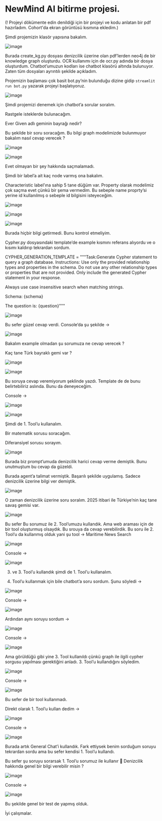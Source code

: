 # NewMind AI bitirme projesi.

(! Projeyi dökümente edin denildiği için bir projeyi ve kodu anlatan bir pdf hazırladım. Cohort'da ekran görüntüsü kısmına ekledim.)

Şimdi projemizin klasör yapısına bakalım. 

 ![image](https://github.com/user-attachments/assets/3980038c-2fb8-4e8c-927a-82dda106bb9b)


Burada create_kg.py dosyası denizcilik üzerine olan pdf’lerden neo4j de bir knowledge graph oluşturdu. OCR kullanımı için de ocr.py adında bir dosya oluşturdum. Chatbot’umuzun kodları ise chatbot klasörü altında bulunuyor.  Zaten tüm dosyaları ayrıntılı şekilde açıkladım. 

Projemizin başlaması çok basit bot.py’nin bulunduğu dizine gidip ```streamlit run bot.py``` yazarak projeyi başlatıyoruz.
 
 ![image](https://github.com/user-attachments/assets/832c18d4-bb76-4b31-b795-7bc32678cc43)


Şimdi projemizi denemek için chatbot’a sorular soralım.

Rastgele isteklerde bulunacağım. 

Ever Given adlı geminin bayrağı nedir?

Bu şekilde bir soru soracağım. Bu bilgi graph modelimizde bulunmuyor bakalım nasıl cevap verecek ?

![image](https://github.com/user-attachments/assets/0b83e732-109c-4434-ac2a-7e0fe7847d3e)
 
![image](https://github.com/user-attachments/assets/b2a2d6fa-f8f9-49c5-be76-1b935c06c50d)

 

Evet olmayan bir şey hakkında saçmalamadı. 

Şimdi bir label’a ait kaç node varmış ona bakalım.

Characteristic label’ına sahip 5 tane düğüm var. Property olarak modelimiz çok saçma evet çünkü bir şema vermedim. Bu sebeple name proprty’si yerine id kullanılmış o sebeple id bilgisini isteyeceğim. 
 
 
![image](https://github.com/user-attachments/assets/d3ce7b44-bf4d-4d91-a2b0-29d6f0c39e98)

 ![image](https://github.com/user-attachments/assets/b0139833-9634-412c-bc1b-eadb886edbf6)

![image](https://github.com/user-attachments/assets/6b756801-4bcb-4c7f-a189-a7c9219a4188)


Burada hiçbir bilgi getirmedi. Bunu kontrol etmeliyim. 

Cypher.py dosyasındaki  template’de example kısmını referans alıyordu ve o kısımı kaldırıp tekrardan sordum.



CYPHER_GENERATION_TEMPLATE = """Task:Generate Cypher statement to query a graph database.
Instructions:
Use only the provided relationship types and properties in the schema.
Do not use any other relationship types or properties that are not provided.
Only include the generated Cypher statement in your response.

Always use case insensitive search when matching strings.

Schema:
{schema}

The question is:
{question}"""


![image](https://github.com/user-attachments/assets/be9324e8-b06b-4276-8fa9-1eef33868d33)

 
Bu sefer güzel cevap verdi. 
Console’da şu şekilde ->

 ![image](https://github.com/user-attachments/assets/dc44d798-16af-42a5-80a0-ae2a4785ed46)


Bakalım example olmadan şu sorumuza ne cevap verecek ?

Kaç tane Türk bayraklı gemi var ?

 ![image](https://github.com/user-attachments/assets/53ffd963-b23b-4803-8acd-6798b30f6fad)

![image](https://github.com/user-attachments/assets/1265b57e-cc41-4e2c-9ea1-43c5b4a6a0d7)


Bu soruya cevap veremiyorum şeklinde yazdı. Template de de bunu belirtebiliriz aslında. Bunu da deneyeceğim. 

Console -> 

 
![image](https://github.com/user-attachments/assets/097b8904-58a0-40b2-8d94-a8c4f5174ab0)

![image](https://github.com/user-attachments/assets/28c424e1-3f9d-445d-af42-d11df09514fa)


Şimdi de 1. Tool’u kullanalım. 

Bir matematik sorusu soracağım.

Diferansiyel sorusu sorayım.

 ![image](https://github.com/user-attachments/assets/ef96d6da-4903-4b08-ab68-086bd12e83d7)


Burada biz prompt’umuda denizcilik harici cevap verme demiştik. Bunu unutmuştum bu cevap da güzeldi.

Burada agent’a talimat vermiştik. Başarılı şekilde uygulamış. Sadece denizcilik üzerine bilgi ver demiştik. 

 ![image](https://github.com/user-attachments/assets/abc51271-5fd9-4078-82cf-0d961261fc9e)


O zaman denizcilik üzerine soru soralım. 
2025 itibari ile Türkiye’nin kaç tane savaş gemisi var. 

![image](https://github.com/user-attachments/assets/5f11595c-92b1-4eb4-a484-40fae526e6dc)

 

Bu sefer Bu sorumuz ile 2. Tool’umuzu kullandık. Ama web araması için de bir tool oluşturmuş olsaydık. Bu srouya da cevap verebilirdik. Bu soru ile 2. Tool’u da kullanmış olduk yani şu tool -> Maritime News Search

![image](https://github.com/user-attachments/assets/53c1aad9-0c7d-498d-b23f-b0a5b16bb527)

 
Console ->
 
![image](https://github.com/user-attachments/assets/00372bf0-156b-4e5c-9247-c0fd3f94f546)


3.	ve 3. Tool’u kullandık şimdi de 1. Tool’u kullanalım. 

1.	Tool’u kullanmak için bile chatbot’a soru sordum. Şunu söyledi ->

![image](https://github.com/user-attachments/assets/b161ce60-987b-4c36-9760-225c3aaaf496)

 
Console ->
 
![image](https://github.com/user-attachments/assets/ae70ba83-9c3b-45b0-a492-995076813f63)

Ardından aynı soruyu sordum ->

 ![image](https://github.com/user-attachments/assets/b204c16e-1920-4776-aea0-d5c13fa18d21)


Console ->
 
![image](https://github.com/user-attachments/assets/d50ac209-773c-4fa9-89e6-ec1763443ed5)

Ama görüldüğü gibi yine 3. Tool kullanıldı çünkü graph ile ilgili cypher sorgusu yapılması gerektiğini anladı. 3. Tool’u kullandığını söyledim. 

  ![image](https://github.com/user-attachments/assets/7955583b-83a4-4aa1-8037-8cb7958e19dd)


Console ->

 ![image](https://github.com/user-attachments/assets/bff0754f-848c-4ddf-afd5-6825bdcb0283)


Bu sefer de bir tool kullanmadı.

Direkt olarak 1. Tool’u kullan dedim ->

 ![image](https://github.com/user-attachments/assets/23923586-ade4-4684-9cb3-7e5d2c4d1917)


Console ->

 ![image](https://github.com/user-attachments/assets/3e2ed4f7-538e-4c0d-8cce-10bf4ce956ec)


Burada artık General Chat’i kullandık. Fark ettiysek benim sorduğum soruyu tekrardan sordu ama bu sefer kendisi 1. Tool’u kullandı. 

Bu sefer şu soruyu sorarsak 1. Tool’u sorumuz ile kullanır  Denizcilik hakkında genel bir bilgi verebilir misin ? 

![image](https://github.com/user-attachments/assets/0b8cea36-1cdf-4db3-bc45-f62f8d5b4f8c)



Console ->

![image](https://github.com/user-attachments/assets/d25c3979-e9aa-4760-9f5b-f5ed470167ca)
 
Bu şekilde genel bir test de yapmış olduk. 

İyi çalışmalar.
